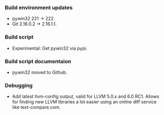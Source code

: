 ### Build environment updates
- pywin32 221 -> 222.
- Git 2.16.0.2 -> 2.16.1.1. 
### Build script
- Experimental: Get pywin32 via pypi.
### Build script documentaion
- pywin32 moved to Github.
### Debugging
- Add latest llvm-config output, valid for LLVM 5.0.x and 6.0 RC1. Allows for finding new LLVM libraries a lot easier using an online diff service like text-compare.com.